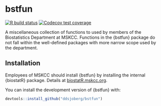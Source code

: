 
<!-- README.md is generated from README.Rmd. Please edit that file -->

# bstfun

<!-- badges: start -->

[![R build
status](https://github.com/ddsjoberg/bstfun/workflows/R-CMD-check/badge.svg)](https://github.com/ddsjoberg/bstfun/actions)
[![Codecov test
coverage](https://codecov.io/gh/ddsjoberg/bstfun/branch/master/graph/badge.svg)](https://codecov.io/gh/ddsjoberg/bstfun?branch=master)
<!-- badges: end -->

A miscellaneous collection of functions to used by members of the
Biostatistics Department at MSKCC. Functions in the {bstfun} package do
not fall within the well-defined packages with more narrow scope used by
the department.

## Installation

Employees of MSKCC should install {bstfun} by installing the internal
{biostatR} package. Details at
[biostatR.mskcc.org](https://github.mskcc.org/pages/datadojo/biostatR/index.html).

You can install the development version of {bstfun} with:

``` r
devtools::install_github("ddsjoberg/bstfun")
```
